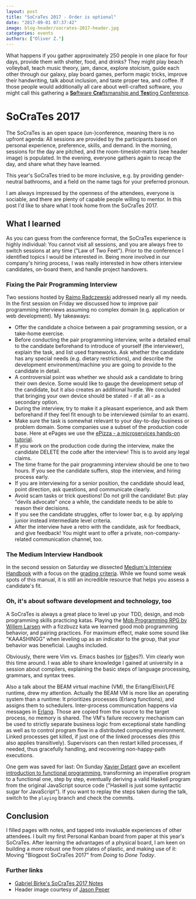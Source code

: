 ```yaml
---
layout: post
title: "SoCraTes 2017 - Order is optional"
date: "2017-09-01 07:37:42"
image: blog-header/socrates-2017-header.jpg
categories: events
authors: ["Oliver Z."]
---
```


What happens if you gather approximately 250 people in one place for four days, provide them with shelter, food, and drinks?
They might play beach volleyball, teach music theory, jam, dance, explore stoicism, guide each other through our galaxy, play board games, perform magic tricks, improve their handwriting, talk about inclusion, and taste proper tea, and coffee.
If those people would additionally all care about well-crafted software, you might call this gathering a [**So**ftware **Cra**ftsmanship and **Tes**ting Conference](https://www.socrates-conference.de/).

# SoCraTes 2017

The SoCraTes is an open space (un-)conference, meaning there is no upfront agenda: All sessions are provided by the participants based on personal experience, preference, skills, and demand.
In the morning, sessions for the day are pitched, and the room-timeslot-matrix (see header image) is populated.
In the evening, everyone gathers again to recap the day, and share what they have learned.

This year's SoCraTes tried to be more inclusive, e.g. by providing gender-neutral bathrooms, and a field on the name tags for your preferred pronoun.

I am always impressed by the openness of the attendees, everyone is sociable, and there are plenty of capable people willing to mentor.
In this post I'd like to share what I took home from the SoCraTes 2017.

## What I learned

As you can guess from the conference format, the SoCraTes experience is highly individual:
You cannot visit all sessions, and you are always free to switch sessions at any time ("Law of Two Feet").
Prior to the conference I identified topics I would be interested in.
Being more involved in our company's hiring process, I was really interested in how others interview candidates, on-board them, and handle project handovers.

### Fixing the Pair Programming Interview

Two sessions hosted by [Raimo Radczewski](https://twitter.com/rradczewski) addressed nearly all my needs.
In the first session on Friday we discussed how to improve pair programming interviews assuming no complex domain (e.g. application or web development).
My takeaways:

* Offer the candidate a choice between a pair programming session, or a take-home exercise.
* Before conducting the pair programming interview, write a detailed email to the candidate beforehand to introduce of yourself (the interviewer), explain the task, and list used frameworks.
Ask whether the candidate has any special needs (e.g. dietary restrictions), and describe the development environment/machine you are going to provide to the candidate in detail.
* A controversial point was whether we should ask a candidate to bring their own device.
Some would like to gauge the development setup of the candidate, but it also creates an additional hurdle.
We concluded that bringing your own device should be stated - if at all - as a secondary option.
* During the interview, try to make it a pleasant experience, and ask them beforehand if they feel fit enough to be interviewed (similar to an exam).
* Make sure the task is somewhat relevant to your day-to-day business or problem domain.
Some companies use a subset of the production code base.
Here at ePages we use the [ePizza - a microservices hands-on tutorial](https://github.com/ePages-de/epizza).
* If you work on the production code during the interview, make the candidate DELETE the code after the interview!
This is to avoid any legal claims.
* The time frame for the pair programming interview should be one to two hours.
If you see the candidate suffers, stop the interview, and hiring process early.
* If you are interviewing for a senior position, the candidate should lead, point direction, ask questions, and communicate clearly.
* Avoid scam tasks or trick questions!
Do not grill the candidate!
But: play "devils advocate" once a while, the candidate needs to be able to reason their decisions.
* If you see the candidate struggles, offer to lower bar, e.g. by applying junior instead intermediate level criteria.
* After the interview have a retro with the candidate, ask for feedback, and give feedback!
You might want to offer a private, non-company-related communication channel, too.

### The Medium Interview Handbook

In the second session on Saturday we dissected [Medium's Interview Handbook](https://medium.engineering/mediums-engineering-interview-process-b8d6b67927c4) with a focus on the [grading criteria](https://medium.engineering/engineering-interviews-grading-rubric-8b409bec021f).
While we found some weak spots of this manual, it is still an incredible resource that helps you assess a candidate's fit.

### Oh, it's about software development and technology, too

A SoCraTes is always a great place to level up your TDD, design, and mob programming skills practicing katas.
Playing the [Mob Programming RPG by Willem Larsen](https://github.com/willemlarsen/mobprogrammingrpg/) with a fizzbuzz kata we learned good mob programming behavior, and pairing practices.
For maximum effect, make some sound like "KAAASHINGG" when leveling up as an indicator to the group, that your behavior was beneficial.
Laughs included.

Obviously, there were Vim vs. Emacs bashes (or [fish](https://fishshell.com/)es?).
Vim clearly won this time around.
I was able to share knowledge I gained at university in a session about compilers, explaining the basic steps of language processing, grammars, and syntax trees.

Also a talk about the BEAM virtual machine (VM), the Erlang/Elixir/LFE runtime, drew my attention.
Actually the BEAM VM is more like an operating system than a runtime: It prioritizes processes (Erlang functions), and assigns them to schedulers.
Inter-process communication happens via messages in [Erlang](https://www.erlang.org/).
Those are copied from the source to the target process, no memory is shared.
The VM's failure recovery mechanism can be used to strictly separate business logic from exceptional state handling as well as to control program flow in a distributed computing environment.
Linked processes get killed, if just one of the linked processes dies (this also applies transitively).
Supervisors can then restart killed processes, if needed, thus gracefully handling, and recovering non-happy-path executions.

One gem was saved for last: On Sunday [Xavier Detant](https://twitter.com/xdetant?lang=en) gave an excellent [introduction to functional programming](https://github.com/FaustXVI/functional-programming-introduction/tree/playing), transforming an imperative program to a functional one, step by step, eventually deriving a valid Haskell program from the original JavaScript source code ("Haskell is just some syntactic sugar for JavaScript").
If you want to replay the steps taken during the talk, switch to the `playing` branch and check the commits.

## Conclusion

I filled pages with notes, and tapped into invaluable experiences of other attendees.
I built my first Personal Kanban board from paper at this year's SoCraTes.
After learning the advantages of a physical board, I am keen on building a more robust one from plates of plastic, and making use of it:
Moving "Blogpost SoCraTes 2017" from *Doing* to *Done Today*.

### Further links

* [Gabriel Birke's SoCraTes 2017 Notes](https://lebenplusplus.de/2017/08/27/impressions-from-socrates-2017/)
* Header image courtesy of [Jason Peper](https://www.flickr.com/photos/jason_peper/36632713242/)
